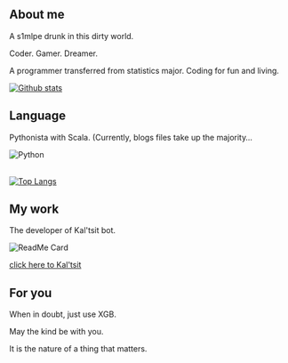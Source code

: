 
## About me

A s1mlpe drunk in this dirty world.

Coder. Gamer. Dreamer.

 A programmer transferred from statistics major. Coding for fun and living. 

[![Github stats](https://github-readme-stats.vercel.app/api?username=konelane&show_icons=true&include_all_commits=true)](https://github.com/konelane/github-readme-stats)

## Language

Pythonista with Scala. (Currently, blogs files take up the majority…

<div>
  <img alt="Python" src="https://img.shields.io/badge/Python-%232b5b84?logo=python&logoColor=white">
</div>
<br>

[![Top Langs](https://github-readme-stats.vercel.app/api/top-langs/?username=konelane&layout=compact)](https://github.com/konelane/github-readme-stats)

## My work

The developer of Kal'tsit bot.

![ReadMe Card](https://github-readme-stats.vercel.app/api/pin/?username=konelane&repo=QQbot_Kal-tsit)

[click here to Kal'tsit](https://github.com/konelane/QQbot_Kal-tsit)

## For you

When in doubt, just use XGB.

May the kind be with you.

It is the nature of a thing that matters.

<!-- ### Hi there 👋 -->

<!--
**konelane/konelane** is a ✨ _special_ ✨ repository because its `README.md` (this file) appears on your GitHub profile.

Here are some ideas to get you started:

- 🔭 I’m currently working on ...
- 🌱 I’m currently learning ...
- 👯 I’m looking to collaborate on ...
- 🤔 I’m looking for help with ...
- 💬 Ask me about ...
- 📫 How to reach me: ...
- 😄 Pronouns: ...
- ⚡ Fun fact: ...
-->
